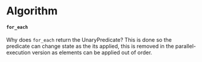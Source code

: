 # Algorithm

#### `for_each`
Why does `for_each` return the UnaryPredicate? This is done so the predicate can change state as the its applied, this is removed in the parallel-execution version as elements can be applied out of order.